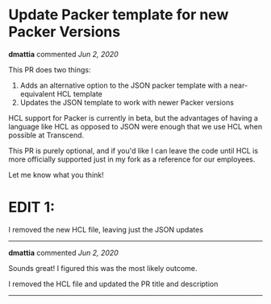 # Update Packer template for new Packer Versions

**dmattia** commented *Jun 2, 2020*

This PR does two things:
1) Adds an alternative option to the JSON packer template with a near-equivalent HCL template
2) Updates the JSON template to work with newer Packer versions

HCL support for Packer is currently in beta, but the advantages of having a language like HCL as opposed to JSON were enough that we use HCL when possible at Transcend.

This PR is purely optional, and if you'd like I can leave the code until HCL is more officially supported just in my fork as a reference for our employees.

Let me know what you think!

# EDIT 1:

I removed the new HCL file, leaving just the JSON updates
<br />
***


**dmattia** commented *Jun 2, 2020*

Sounds great! I figured this was the most likely outcome.

I removed the HCL file and updated the PR title and description
***

